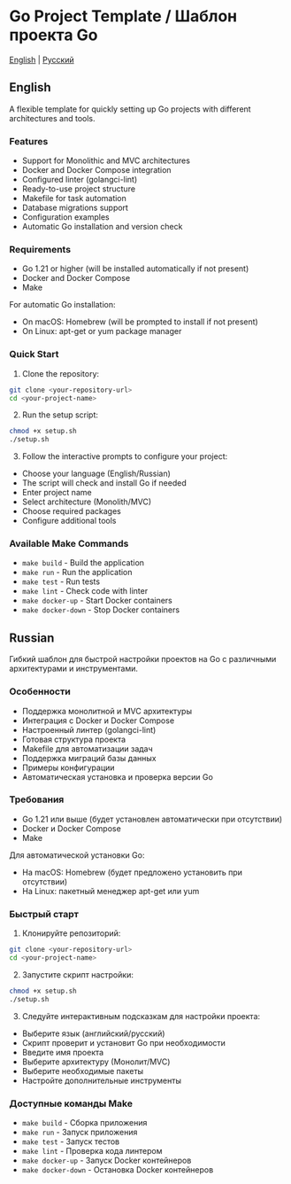 # Go Project Template / Шаблон проекта Go

[English](#english) | [Русский](#russian)

## English

A flexible template for quickly setting up Go projects with different architectures and tools.

### Features

- Support for Monolithic and MVC architectures
- Docker and Docker Compose integration
- Configured linter (golangci-lint)
- Ready-to-use project structure
- Makefile for task automation
- Database migrations support
- Configuration examples
- Automatic Go installation and version check

### Requirements

- Go 1.21 or higher (will be installed automatically if not present)
- Docker and Docker Compose
- Make

For automatic Go installation:
- On macOS: Homebrew (will be prompted to install if not present)
- On Linux: apt-get or yum package manager

### Quick Start

1. Clone the repository:
```bash
git clone <your-repository-url>
cd <your-project-name>
```

2. Run the setup script:
```bash
chmod +x setup.sh
./setup.sh
```

3. Follow the interactive prompts to configure your project:
- Choose your language (English/Russian)
- The script will check and install Go if needed
- Enter project name
- Select architecture (Monolith/MVC)
- Choose required packages
- Configure additional tools

### Available Make Commands

- `make build` - Build the application
- `make run` - Run the application
- `make test` - Run tests
- `make lint` - Check code with linter
- `make docker-up` - Start Docker containers
- `make docker-down` - Stop Docker containers

## Russian

Гибкий шаблон для быстрой настройки проектов на Go с различными архитектурами и инструментами.

### Особенности

- Поддержка монолитной и MVC архитектуры
- Интеграция с Docker и Docker Compose
- Настроенный линтер (golangci-lint)
- Готовая структура проекта
- Makefile для автоматизации задач
- Поддержка миграций базы данных
- Примеры конфигурации
- Автоматическая установка и проверка версии Go

### Требования

- Go 1.21 или выше (будет установлен автоматически при отсутствии)
- Docker и Docker Compose
- Make

Для автоматической установки Go:
- На macOS: Homebrew (будет предложено установить при отсутствии)
- На Linux: пакетный менеджер apt-get или yum

### Быстрый старт

1. Клонируйте репозиторий:
```bash
git clone <your-repository-url>
cd <your-project-name>
```

2. Запустите скрипт настройки:
```bash
chmod +x setup.sh
./setup.sh
```

3. Следуйте интерактивным подсказкам для настройки проекта:
- Выберите язык (английский/русский)
- Скрипт проверит и установит Go при необходимости
- Введите имя проекта
- Выберите архитектуру (Монолит/MVC)
- Выберите необходимые пакеты
- Настройте дополнительные инструменты

### Доступные команды Make

- `make build` - Сборка приложения
- `make run` - Запуск приложения
- `make test` - Запуск тестов
- `make lint` - Проверка кода линтером
- `make docker-up` - Запуск Docker контейнеров
- `make docker-down` - Остановка Docker контейнеров
